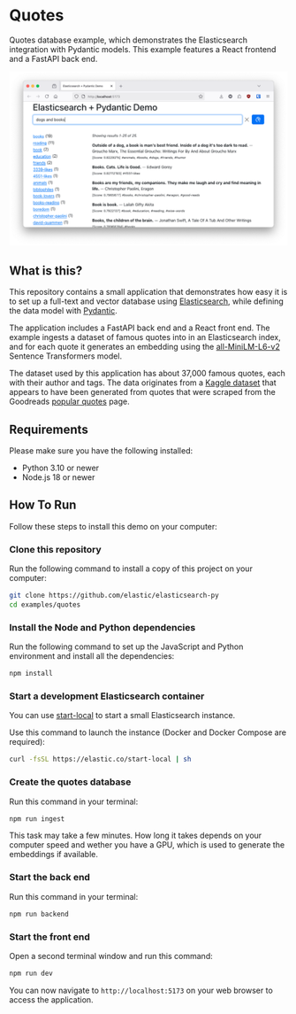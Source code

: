 # Quotes
Quotes database example, which demonstrates the Elasticsearch integration with
Pydantic models. This example features a React frontend and a FastAPI back end.

![Quotes app screenshot](screenshot.png)

## What is this?

This repository contains a small application that demonstrates how easy it is
to set up a full-text and vector database using [Elasticsearch](https://www.elastic.co/elasticsearch),
while defining the data model with [Pydantic](https://docs.pydantic.dev/latest/).

The application includes a FastAPI back end and a React front end. The example
ingests a dataset of famous quotes into in an Elasticsearch index, and for each quote
it generates an embedding using the
[all-MiniLM-L6-v2](https://huggingface.co/sentence-transformers/all-MiniLM-L6-v2)
Sentence Transformers model.

The dataset used by this application has about 37,000 famous quotes, each with
their author and tags. The data originates from a
[Kaggle dataset](https://www.kaggle.com/datasets/akmittal/quotes-dataset) that
appears to have been generated from quotes that were scraped from the Goodreads
[popular quotes](https://www.goodreads.com/quotes) page.

## Requirements

Please make sure you have the following installed:

- Python 3.10 or newer
- Node.js 18 or newer

## How To Run

Follow these steps to install this demo on your computer:

### Clone this repository

Run the following command to install a copy of this project on your computer:

```bash
git clone https://github.com/elastic/elasticsearch-py
cd examples/quotes
```

### Install the Node and Python dependencies

Run the following command to set up the JavaScript and Python environment and
install all the dependencies:

```bash
npm install
```

### Start a development Elasticsearch container

You can use [start-local](https://www.elastic.co/docs/deploy-manage/deploy/self-managed/local-development-installation-quickstart)
to start a small Elasticsearch instance.

Use this command to launch the instance (Docker and Docker Compose are required):

```bash
curl -fsSL https://elastic.co/start-local | sh
```

### Create the quotes database

Run this command in your terminal:

```bash
npm run ingest
```

This task may take a few minutes. How long it takes depends on your computer
speed and wether you have a GPU, which is used to generate the embeddings if
available.

### Start the back end

Run this command in your terminal:

```bash
npm run backend
```

### Start the front end

Open a second terminal window and run this command:

```bash
npm run dev
```

You can now navigate to `http://localhost:5173` on your web browser to access
the application.
